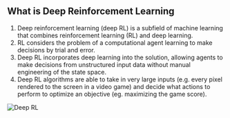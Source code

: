 ## What is Deep Reinforcement Learning
1. Deep reinforcement learning (deep RL) is a subfield of machine learning that combines reinforcement learning (RL) and deep learning. 
2. RL considers the problem of a computational agent learning to make decisions by trial and error. 
3. Deep RL incorporates deep learning into the solution, allowing agents to make decisions from unstructured input data without manual engineering of the state space. 
4. Deep RL algorithms are able to take in very large inputs (e.g. every pixel rendered to the screen in a video game) and decide what actions to perform to optimize an objective (eg. maximizing the game score).

![Deep RL](https://picc.io/UTRqHIf.png)
